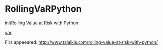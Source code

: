 # RollingVaRPython

initRolling Value at Risk with Python

[var](/VaR-monthly-sp500-1200x635.png)

Firs appeeared: http://www.talaikis.com/rolling-value-at-risk-with-python/
